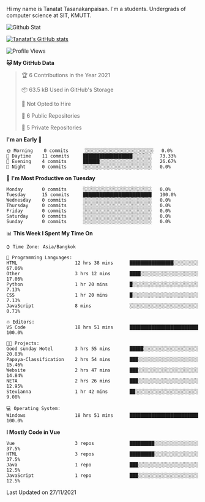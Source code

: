 Hi my name is Tanatat Tasanakanpaisan. I'm a students. Undergrads of computer science at SIT, KMUTT.

![Github Stat](https://github-profile-summary-cards.vercel.app/api/cards/profile-details?username=LilUzii-69&theme=dracula)

[![Tanatat's GitHub stats](https://github-readme-stats.vercel.app/api?username=LilUzii-69&show_icons=true&theme=radical)](https://github.com/anuraghazra/github-readme-stats)

<!--START_SECTION:waka-->
![Profile Views](http://img.shields.io/badge/Profile%20Views-1-blue)

**🐱 My GitHub Data** 

> 🏆 6 Contributions in the Year 2021
 > 
> 📦 63.5 kB Used in GitHub's Storage 
 > 
> 🚫 Not Opted to Hire
 > 
> 📜 6 Public Repositories 
 > 
> 🔑 5 Private Repositories  
 > 
**I'm an Early 🐤** 

```text
🌞 Morning    0 commits      ░░░░░░░░░░░░░░░░░░░░░░░░░   0.0% 
🌆 Daytime    11 commits     ██████████████████░░░░░░░   73.33% 
🌃 Evening    4 commits      ██████░░░░░░░░░░░░░░░░░░░   26.67% 
🌙 Night      0 commits      ░░░░░░░░░░░░░░░░░░░░░░░░░   0.0%

```
📅 **I'm Most Productive on Tuesday** 

```text
Monday       0 commits      ░░░░░░░░░░░░░░░░░░░░░░░░░   0.0% 
Tuesday      15 commits     █████████████████████████   100.0% 
Wednesday    0 commits      ░░░░░░░░░░░░░░░░░░░░░░░░░   0.0% 
Thursday     0 commits      ░░░░░░░░░░░░░░░░░░░░░░░░░   0.0% 
Friday       0 commits      ░░░░░░░░░░░░░░░░░░░░░░░░░   0.0% 
Saturday     0 commits      ░░░░░░░░░░░░░░░░░░░░░░░░░   0.0% 
Sunday       0 commits      ░░░░░░░░░░░░░░░░░░░░░░░░░   0.0%

```


📊 **This Week I Spent My Time On** 

```text
⌚︎ Time Zone: Asia/Bangkok

💬 Programming Languages: 
HTML                     12 hrs 38 mins      ████████████████░░░░░░░░░   67.06% 
Other                    3 hrs 12 mins       ████░░░░░░░░░░░░░░░░░░░░░   17.06% 
Python                   1 hr 20 mins        █░░░░░░░░░░░░░░░░░░░░░░░░   7.13% 
CSS                      1 hr 20 mins        █░░░░░░░░░░░░░░░░░░░░░░░░   7.13% 
JavaScript               8 mins              ░░░░░░░░░░░░░░░░░░░░░░░░░   0.71%

🔥 Editors: 
VS Code                  18 hrs 51 mins      █████████████████████████   100.0%

🐱‍💻 Projects: 
Good sunday Hotel        3 hrs 55 mins       █████░░░░░░░░░░░░░░░░░░░░   20.83% 
Papaya-Classification    2 hrs 54 mins       ███░░░░░░░░░░░░░░░░░░░░░░   15.46% 
Website                  2 hrs 47 mins       ███░░░░░░░░░░░░░░░░░░░░░░   14.84% 
NETA                     2 hrs 26 mins       ███░░░░░░░░░░░░░░░░░░░░░░   12.95% 
Stevianna                1 hr 42 mins        ██░░░░░░░░░░░░░░░░░░░░░░░   9.08%

💻 Operating System: 
Windows                  18 hrs 51 mins      █████████████████████████   100.0%

```

**I Mostly Code in Vue** 

```text
Vue                      3 repos             █████████░░░░░░░░░░░░░░░░   37.5% 
HTML                     3 repos             █████████░░░░░░░░░░░░░░░░   37.5% 
Java                     1 repo              ███░░░░░░░░░░░░░░░░░░░░░░   12.5% 
JavaScript               1 repo              ███░░░░░░░░░░░░░░░░░░░░░░   12.5%

```



 Last Updated on 27/11/2021
<!--END_SECTION:waka-->